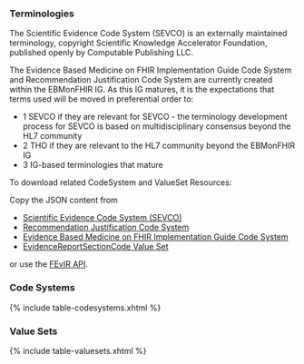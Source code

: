 ### Terminologies

The Scientific Evidence Code System (SEVCO) is an externally maintained terminology, copyright Scientific Knowledge Accelerator Foundation, published openly by Computable Publishing LLC.

The Evidence Based Medicine on FHIR Implementation Guide Code System and Recommendation Justification Code System are currently created within the EBMonFHIR IG. As this IG matures, it is the expectations that terms used will be moved in preferential order to:
- 1 SEVCO if they are relevant for SEVCO - the terminology development process for SEVCO is based on multidisciplinary consensus beyond the HL7 community
- 2 THO if they are relevant to the HL7 community beyond the EBMonFHIR IG
- 3 IG-based terminologies that mature

To download related CodeSystem and ValueSet Resources:

Copy the JSON content from 
* [Scientific Evidence Code System (SEVCO)](https://fevir.net/sevco)
* [Recommendation Justification Code System](https://fevir.net/resources/CodeSystem/27834)
* [Evidence Based Medicine on FHIR Implementation Guide Code System](https://fevir.net/resources/CodeSystem/179423)
* [EvidenceReportSectionCode Value Set](https://fevir.net/resources/ValueSet/179431#json)

or use the [FEvIR API](https://fevir.net/apidoc).


### Code Systems

{% include table-codesystems.xhtml %}

### Value Sets

{% include table-valuesets.xhtml %}
